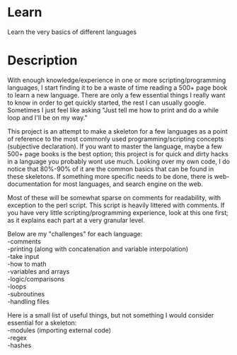 Learn
=====

Learn the very basics of different languages

Description
=====
With enough knowledge/experience in one or more scripting/programming languages, I start finding it to be a waste of time reading a 500+ page book to learn a new language. There are only a few essential things I really want to know in order to get quickly started, the rest I can usually google. Sometimes I just feel like asking "Just tell me how to print and do a while loop and I'll be on my way."

This project is an attempt to make a skeleton for a few languages as a point of reference to the most commonly used programming/scripting concepts (subjective declaration). If you want to master the language, maybe a few 500+ page books is the best option; this project is for quick and dirty hacks in a language you probably wont use much. Looking over my own code, I do notice that 80%-90% of it are the common basics that can be found in these skeletons. If something more specific needs to be done, there is web-documentation for most languages, and search engine on the web.

Most of these will be somewhat sparse on comments for readability, with exception to the perl script. This script is heavily littered with comments. If you have very little scripting/programming experience, look at this one first; as it explains each part at a very granular level.

Below are my "challenges" for each language:<br>
-comments<br>
-printing (along with concatenation and variable interpolation)<br>
-take input<br>
-how to math<br>
-variables and arrays<br>
-logic/comparisons<br>
-loops<br>
-subroutines<br>
-handling files<br>


Here is a small list of useful things, but not something I would consider essential for a skeleton:<br>
-modules (importing external code)<br>
-regex<br>
-hashes<br>
